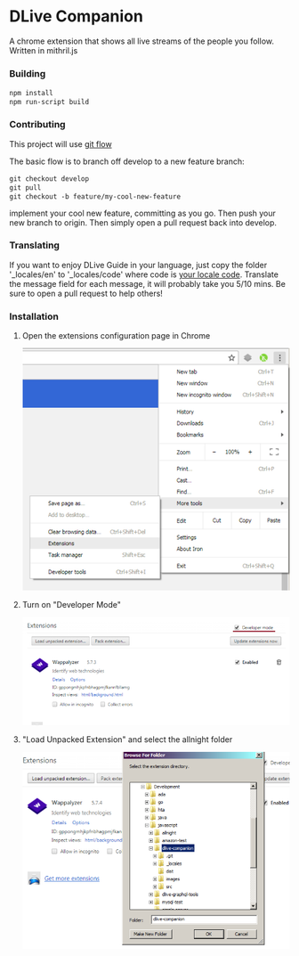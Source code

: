 
# DLive Companion

A chrome extension that shows all live streams of the people you follow. Written in mithril.js

### Building

    npm install
    npm run-script build

### Contributing

This project will use [git flow](https://www.atlassian.com/git/tutorials/comparing-workflows/gitflow-workflow)

The basic flow is to branch off develop to a new feature branch:

    git checkout develop
    git pull
    git checkout -b feature/my-cool-new-feature

implement your cool new feature, committing as you go. Then push your new branch to origin. Then simply open a pull request back into develop.

### Translating

If you want to enjoy DLive Guide in your language, just copy the folder '\_locales/en' to '\_locales/code' where code is [your locale code](https://www.w3.org/International/O-charset-lang.html). Translate the message field for each message, it will probably take you 5/10 mins. Be sure to open a pull request to help others! 

### Installation

 1. Open the extensions configuration page in Chrome

     ![Extensions](images/readme/extensions.png)

 2. Turn on "Developer Mode"

     ![Developer Mode](images/readme/developer_mode.png)

 3. "Load Unpacked Extension" and select the allnight folder

     ![Load Unpacked](images/readme/load_unpacked.png)
     
